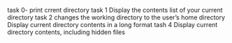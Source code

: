  task 0- print crrent directory
task 1 Display the contents list of your current directory
task 2 changes the working directory to the user’s home directory
Display current directory contents in a long format
tash 4 Display current directory contents, including hidden files
